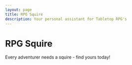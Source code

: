 ```yaml
---
layout: page
title: RPG Squire
description: Your personal assistant for Tabletop RPG's
---
```


# RPG Squire
Every adventurer needs a squire - find yours today!
